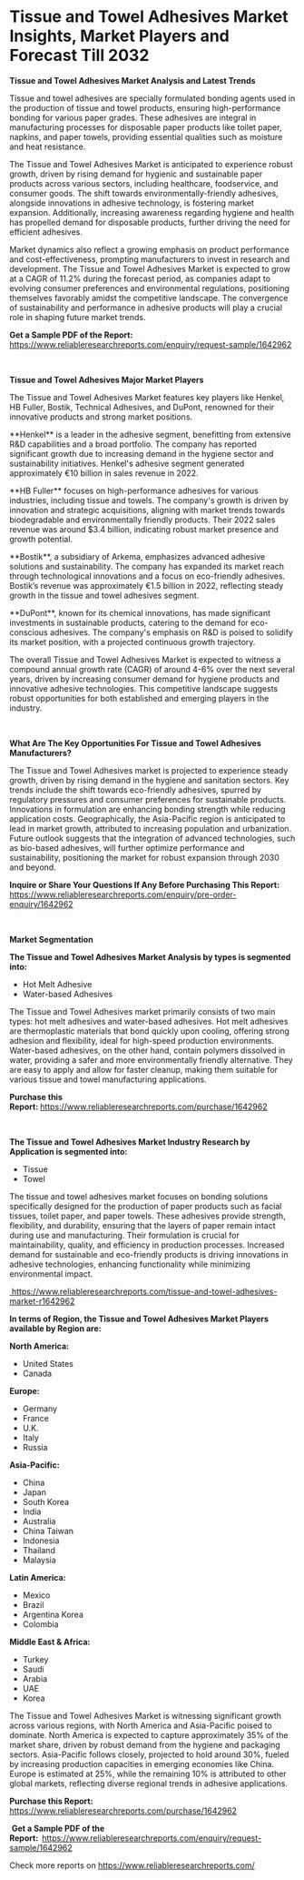 <p><h1>Tissue and Towel Adhesives Market Insights, Market Players and Forecast Till 2032</h1></p><p><strong>Tissue and Towel Adhesives Market Analysis and Latest Trends</strong></p>
<p><p>Tissue and towel adhesives are specially formulated bonding agents used in the production of tissue and towel products, ensuring high-performance bonding for various paper grades. These adhesives are integral in manufacturing processes for disposable paper products like toilet paper, napkins, and paper towels, providing essential qualities such as moisture and heat resistance.</p><p>The Tissue and Towel Adhesives Market is anticipated to experience robust growth, driven by rising demand for hygienic and sustainable paper products across various sectors, including healthcare, foodservice, and consumer goods. The shift towards environmentally-friendly adhesives, alongside innovations in adhesive technology, is fostering market expansion. Additionally, increasing awareness regarding hygiene and health has propelled demand for disposable products, further driving the need for efficient adhesives.</p><p>Market dynamics also reflect a growing emphasis on product performance and cost-effectiveness, prompting manufacturers to invest in research and development. The Tissue and Towel Adhesives Market is expected to grow at a CAGR of 11.2% during the forecast period, as companies adapt to evolving consumer preferences and environmental regulations, positioning themselves favorably amidst the competitive landscape. The convergence of sustainability and performance in adhesive products will play a crucial role in shaping future market trends.</p></p>
<p><strong>Get a Sample PDF of the Report:&nbsp;</strong> <a href="https://www.reliableresearchreports.com/enquiry/request-sample/1642962?utm_campaign=121&utm_medium=2&utm_source=Github&utm_content=ia&utm_term=30012025&utm_id=tissue-and-towel-adhesives">https://www.reliableresearchreports.com/enquiry/request-sample/1642962</a></p>
<p>&nbsp;</p>
<p><strong>Tissue and Towel Adhesives Major Market Players</strong></p>
<p><p>The Tissue and Towel Adhesives Market features key players like Henkel, HB Fuller, Bostik, Technical Adhesives, and DuPont, renowned for their innovative products and strong market positions. </p><p>**Henkel** is a leader in the adhesive segment, benefitting from extensive R&D capabilities and a broad portfolio. The company has reported significant growth due to increasing demand in the hygiene sector and sustainability initiatives. Henkel's adhesive segment generated approximately €10 billion in sales revenue in 2022.</p><p>**HB Fuller** focuses on high-performance adhesives for various industries, including tissue and towels. The company's growth is driven by innovation and strategic acquisitions, aligning with market trends towards biodegradable and environmentally friendly products. Their 2022 sales revenue was around $3.4 billion, indicating robust market presence and growth potential.</p><p>**Bostik**, a subsidiary of Arkema, emphasizes advanced adhesive solutions and sustainability. The company has expanded its market reach through technological innovations and a focus on eco-friendly adhesives. Bostik’s revenue was approximately €1.5 billion in 2022, reflecting steady growth in the tissue and towel adhesives segment.</p><p>**DuPont**, known for its chemical innovations, has made significant investments in sustainable products, catering to the demand for eco-conscious adhesives. The company's emphasis on R&D is poised to solidify its market position, with a projected continuous growth trajectory.</p><p>The overall Tissue and Towel Adhesives Market is expected to witness a compound annual growth rate (CAGR) of around 4-6% over the next several years, driven by increasing consumer demand for hygiene products and innovative adhesive technologies. This competitive landscape suggests robust opportunities for both established and emerging players in the industry.</p></p>
<p>&nbsp;</p>
<p><strong>What Are The Key Opportunities For Tissue and Towel Adhesives Manufacturers?</strong></p>
<p><p>The Tissue and Towel Adhesives market is projected to experience steady growth, driven by rising demand in the hygiene and sanitation sectors. Key trends include the shift towards eco-friendly adhesives, spurred by regulatory pressures and consumer preferences for sustainable products. Innovations in formulation are enhancing bonding strength while reducing application costs. Geographically, the Asia-Pacific region is anticipated to lead in market growth, attributed to increasing population and urbanization. Future outlook suggests that the integration of advanced technologies, such as bio-based adhesives, will further optimize performance and sustainability, positioning the market for robust expansion through 2030 and beyond.</p></p>
<p><strong>Inquire or Share Your Questions If Any Before Purchasing This Report:</strong> <a href="https://www.reliableresearchreports.com/enquiry/pre-order-enquiry/1642962?utm_campaign=121&utm_medium=2&utm_source=Github&utm_content=ia&utm_term=30012025&utm_id=tissue-and-towel-adhesives">https://www.reliableresearchreports.com/enquiry/pre-order-enquiry/1642962</a></p>
<p>&nbsp;</p>
<p><strong>Market Segmentation</strong></p>
<p><strong>The Tissue and Towel Adhesives Market Analysis by types is segmented into:</strong></p>
<p><ul><li>Hot Melt Adhesive</li><li>Water-based Adhesives</li></ul></p>
<p><p>The Tissue and Towel Adhesives market primarily consists of two main types: hot melt adhesives and water-based adhesives. Hot melt adhesives are thermoplastic materials that bond quickly upon cooling, offering strong adhesion and flexibility, ideal for high-speed production environments. Water-based adhesives, on the other hand, contain polymers dissolved in water, providing a safer and more environmentally friendly alternative. They are easy to apply and allow for faster cleanup, making them suitable for various tissue and towel manufacturing applications.</p></p>
<p><strong>Purchase this Report:&nbsp;</strong><a href="https://www.reliableresearchreports.com/purchase/1642962?utm_campaign=121&utm_medium=2&utm_source=Github&utm_content=ia&utm_term=30012025&utm_id=tissue-and-towel-adhesives">https://www.reliableresearchreports.com/purchase/1642962</a></p>
<p>&nbsp;</p>
<p><strong>The Tissue and Towel Adhesives Market Industry Research by Application is segmented into:</strong></p>
<p><ul><li>Tissue</li><li>Towel</li></ul></p>
<p><p>The tissue and towel adhesives market focuses on bonding solutions specifically designed for the production of paper products such as facial tissues, toilet paper, and paper towels. These adhesives provide strength, flexibility, and durability, ensuring that the layers of paper remain intact during use and manufacturing. Their formulation is crucial for maintainability, quality, and efficiency in production processes. Increased demand for sustainable and eco-friendly products is driving innovations in adhesive technologies, enhancing functionality while minimizing environmental impact.</p></p>
<p><a href="https://www.reliableresearchreports.com/tissue-and-towel-adhesives-market-r1642962?utm_campaign=121&utm_medium=2&utm_source=Github&utm_content=ia&utm_term=30012025&utm_id=tissue-and-towel-adhesives">&nbsp;https://www.reliableresearchreports.com/tissue-and-towel-adhesives-market-r1642962</a></p>
<p><strong>In terms of Region, the Tissue and Towel Adhesives Market Players available by Region are:</strong></p>
<p>
    <p> <strong> North America: </strong>
        <ul>
            <li>United States</li>
            <li>Canada</li>
        </ul>
        </p> 
    <p> <strong> Europe: </strong>
        <ul>
            <li>Germany</li>
            <li>France</li>
            <li>U.K.</li>
            <li>Italy</li>
            <li>Russia</li>
        </ul>
        </p> 
    <p> <strong> Asia-Pacific: </strong>
        <ul>
            <li>China</li>
            <li>Japan</li>
            <li>South Korea</li>
            <li>India</li>
            <li>Australia</li>
            <li>China Taiwan</li>
            <li>Indonesia</li>
            <li>Thailand</li>
            <li>Malaysia</li>
        </ul>
        </p> 
    <p> <strong> Latin America: </strong>
        <ul>
            <li>Mexico</li>
            <li>Brazil</li>
            <li>Argentina Korea</li>
            <li>Colombia</li>
        </ul>
        </p> 
    <p> <strong> Middle East & Africa: </strong>
        <ul>
            <li>Turkey</li>
            <li>Saudi</li>
            <li>Arabia</li>
            <li>UAE</li>
            <li>Korea</li>
        </ul>
    </p>
    </p>
<p><p>The Tissue and Towel Adhesives Market is witnessing significant growth across various regions, with North America and Asia-Pacific poised to dominate. North America is expected to capture approximately 35% of the market share, driven by robust demand from the hygiene and packaging sectors. Asia-Pacific follows closely, projected to hold around 30%, fueled by increasing production capacities in emerging economies like China. Europe is estimated at 25%, while the remaining 10% is attributed to other global markets, reflecting diverse regional trends in adhesive applications.</p></p>
<p><strong>Purchase this Report: </strong><a href="https://www.reliableresearchreports.com/purchase/1642962?utm_campaign=121&utm_medium=2&utm_source=Github&utm_content=ia&utm_term=30012025&utm_id=tissue-and-towel-adhesives">https://www.reliableresearchreports.com/purchase/1642962</a></p>
<p>&nbsp;<strong>Get a Sample PDF of the Report:&nbsp;&nbsp;</strong><a href="https://www.reliableresearchreports.com/enquiry/request-sample/1642962?utm_campaign=121&utm_medium=2&utm_source=Github&utm_content=ia&utm_term=30012025&utm_id=tissue-and-towel-adhesives">https://www.reliableresearchreports.com/enquiry/request-sample/1642962</a></p>
<p><strong></strong></p>
<p>Check more reports on <a href="https://www.reliableresearchreports.com/?utm_campaign=121&utm_medium=2&utm_source=Github&utm_content=ia&utm_term=30012025&utm_id=tissue-and-towel-adhesives">https://www.reliableresearchreports.com/</a></p>